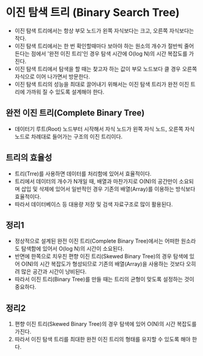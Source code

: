 # 이진 탐색 트리 (Binary Search Tree)
- 이진 탐색 트리에서는 항상 부모 노드가 왼쪽 자식보다는 크고, 오른쪽 자식보다는 작다.
- 이진 탐색 트리에서는 한 번 확인할때마다 보아야 하는 원소의 개수가 절반씩 줄어든다는 점에서 '완전 이진 트리'인 경우 탐색 시간에 O(log N)의 시간 복잡도를 가진다.
- 이진 탐색 트리에서 탐색을 할 때는 찾고자 하는 값이 부모 노드보다 클 경우 오른쪽 자식으로 이어 나가면서 방문한다.
- 이진 탐색 트리의 성능을 최대로 끌어내기 위해서는 이진 탐색 트리가 완전 이진 트리에 가까워 질 수 있도록 설계해야 한다.

## 완전 이진 트리(Complete Binary Tree)
- 데이터기 루트(Root) 노드부터 시작해서 자식 노드가 왼쪽 자식 노드, 오른쪽 자식 노드로 차례대로 들어가는 구조의 이진 트리이다.

## 트리의 효율성
- 트리(Trre)를 사용하면 데이터를 처리함에 있어서 효율적이다.
- 트리에서 데이터의 개수가 N개일 때, 배열과 마찬가지로 O(N)의 공간만이 소요되며 삽입 및 삭제에 있어서 일반적인 경우 기존의 배열(Array)를 이용하는 방식보다 효율적이다.
- 따라서 데이터베이스 등 대용량 저장 및 검색 자료구조로 많이 활용된다.

## 정리1
- 정상적으로 설계된 완전 이진 트리(Complete Binary Tree)에서는 어떠한 원소라도 탐색함에 있어서 O(log N)의 시간이 소요된다.
- 반면에 한쪽으로 치우친 편향 이진 트리(Skewed Binary Tree)의 경우 탐색에 있어 O(N)의 시간 복잡도가 형성되므로 기존의 배열(Array)을 사용하는 것보다 오히려 많은 공간과 시간이 낭비된다.
- 따라서 이진 트리(Binary Tree)를 만들 때는 트리의 균형이 맞도록 설정하는 것이 중요하다.

## 정리2
1. 편향 이진 트리(Skewed Binary Tree)의 경우 탐색에 있어 O(N)의 시간 복잡도를 가진다.
2. 따라서 이진 탐색 트리를 최대한 완전 이진 트리의 형태를 유지할 수 있도록 해야 한다.